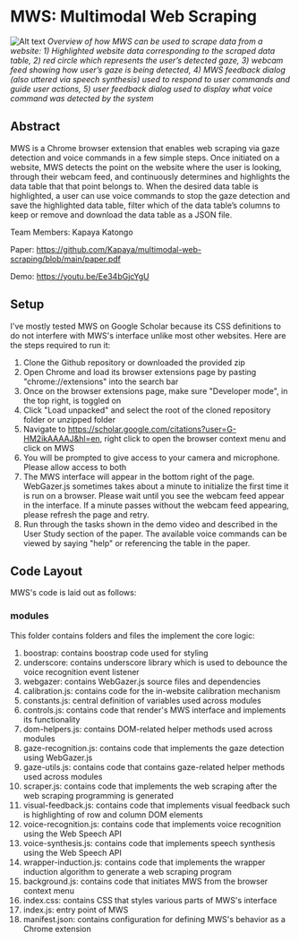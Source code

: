 # MWS: Multimodal Web Scraping

![Alt text](./conver.png?raw=true "Overview of MWS")
*Overview of how MWS can be used to scrape data from a website: 1) Highlighted website data corresponding to the scraped data table, 2) red circle which represents the user’s detected  gaze, 3) webcam feed showing how user’s gaze is being detected, 4) MWS feedback dialog (also uttered via speech synthesis) used to respond to user commands and guide user actions, 5) user feedback dialog used to display what voice command was detected by the system* 

## Abstract

MWS is a Chrome browser extension that enables web scraping via gaze detection and voice commands in a few simple steps. Once initiated on a website, MWS detects the point on the website where the user is looking, through their webcam feed, and continuously determines and highlights the data table that that point belongs to. When the desired data table is highlighted, a user can use voice commands to stop the gaze detection and save the highlighted data table, filter which of the data table’s columns to keep or remove and download the data table as a JSON file.


Team Members: Kapaya Katongo

Paper: https://github.com/Kapaya/multimodal-web-scraping/blob/main/paper.pdf

Demo: https://youtu.be/Ee34bGjcYgU

## Setup

I've mostly tested MWS on Google Scholar because its CSS definitions to do not interfere with MWS's interface unlike most other websites. Here are the steps required to run it:

1. Clone the Github repository or downloaded the provided zip
2. Open Chrome and load its browser extensions page by pasting "chrome://extensions" into the search bar
3. Once on the browser extensions page, make sure "Developer mode", in the top right, is toggled on
4. Click "Load unpacked" and select the root of the cloned repository folder or unzipped folder
5. Navigate to https://scholar.google.com/citations?user=G-HM2ikAAAAJ&hl=en, right click to open the browser context menu and click on MWS
6. You will be prompted to give access to your camera and microphone. Please allow access to both
7. The MWS interface will appear in the bottom right of the page. WebGazer.js sometimes takes about a minute to initialize the first time it is run on a browser. Please wait until you see the webcam feed appear in the interface. If a minute passes without the webcam feed appearing, please refresh the page and retry.
8. Run through the tasks shown in the demo video and described in the User Study section of the paper. The available voice commands can be viewed by saying "help" or referencing the table in the paper.

## Code Layout

MWS's code is laid out as follows:

### modules

This folder contains folders and files the implement the core logic:

1. boostrap: contains boostrap code used for styling
2. underscore: contains underscore library which is used to debounce the voice recognition event listener
3. webgazer: contains WebGazer.js source files and dependencies
4. calibration.js: contains code for the in-website calibration mechanism
5. constants.js: central definition of variables used across modules
6. controls.js: contains code that render's MWS interface and implements its functionality
7. dom-helpers.js: contains DOM-related helper methods used across modules
8. gaze-recognition.js: contains code that implements the gaze detection using WebGazer.js
9. gaze-utils.js: contains code that contains gaze-related helper methods used across modules
10. scraper.js: contains code that implements the web scraping after the web scraping programming is generated
11. visual-feedback.js: contains code that implements visual feedback such is highlighting of row and column DOM elements
12. voice-recognition.js: contains code that implements voice recognition using the Web Speech API
13. voice-synthesis.js: contains code that implements speech synthesis using the Web Speech API
14. wrapper-induction.js: contains code that implements the wrapper induction algorithm to generate a web scraping program
15. background.js: contains code that initiates MWS from the browser context menu
16. index.css: contains CSS that styles various parts of MWS's interface
17. index.js: entry point of MWS
18. manifest.json: contains configuration for defining MWS's behavior as a Chrome extension

